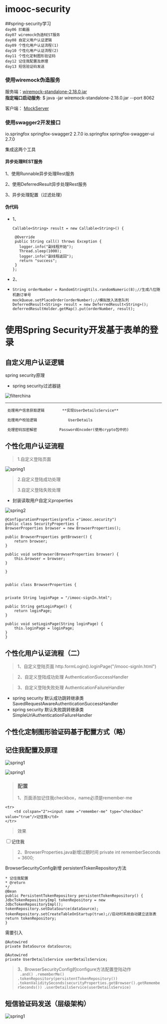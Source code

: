 # imooc-security
##spring-security学习</br>
`day06 拦截器`</br>
`day07 wiremock伪造REST服务`</br>
`day08 自定义用户认证逻辑`</br>
`day09 个性化用户认证流程(1)`</br>
`day10 个性化用户认证流程(2)`</br>
`day11 个性化定制图形验证码`</br>
`day12 记住我配置及原理`</br>
`day13 短信验证码发送`

### 使用wiremock伪造服务
服务端：[wiremock-standalone-2.18.0.jar](http://repo1.maven.org/maven2/com/github/tomakehurst/wiremock-standalone/2.18.0/wiremock-standalone-2.18.0.jar)</br>
**指定端口启动服务**:
$ java -jar wiremock-standalone-2.18.0.jar --port 8062</br>

客户端：
[MockServer](https://github.com/SummerWindL/imooc-security/blob/master/imooc-security-demo/src/main/java/com/imooc/wiremock/MockServer.java)

### 使用swagger2开发接口</br>
<!-- https://mvnrepository.com/artifact/io.springfox/springfox-swagger2 -->
<dependency>
    <groupId>io.springfox</groupId>
    <artifactId>springfox-swagger2</artifactId>
    <version>2.7.0</version>
</dependency>

<!-- https://mvnrepository.com/artifact/io.springfox/springfox-swagger-ui -->
<dependency>
    <groupId>io.springfox</groupId>
    <artifactId>springfox-swagger-ui</artifactId>
    <version>2.7.0</version>
</dependency>

集成这两个工具

#### 异步处理REST服务</br>

1、使用Runnable异步处理Rest服务</br>

2、使用DeferredResult异步处理Rest服务</br>

3、异步处理配置（过滤处理）</br>

#### 伪代码</br>
  * 1、

        Callable<String> result = new Callable<String>() {

         @Override
         public String call() throws Exception {
           logger.info("副线程开始");
           Thread.sleep(1000);
           logger.info("副线程返回");
           return "success";
         }
        };
        
  * 2、
  * 
        String orderNumber = RandomStringUtils.randomNumeric(8);//生成八位随机数订单号
        mockQueue.setPlaceOrder(orderNumber);//模拟放入消息队列
        DeferredResult<String> result = new DeferredResult<String>();
        deferredResultHolder.getMap().put(orderNumber, result);


# 使用Spring Security开发基于表单的登录

## 自定义用户认证逻辑


spring security原理

* spring security过滤器链

 ![filterchina](/img/spring-security.png)


***
     处理用户信息获取逻辑        **实现UserDetailsService** 
	 
	 处理用户校验逻辑              UserDetails
 	
	 处理密码加密解密	       PasswordEncoder(使用crypto包中的)

## 个性化用户认证流程

>1.自定义登陆页面
>
![spring1](/img/spring-security1.png)

>
>2.自定义登陆成功处理
>
>3.自定义登陆失败处理


* 封装读取用户自定义properties
 
![spring2](/img/spring-security2.png)

	@ConfigurationProperties(prefix ="imooc.security")
	public class SecurityProperties {
	BrowserProperties browser = new BrowserProperties();

	public BrowserProperties getBrowser() {
		return browser;
	}

	public void setBrowser(BrowserProperties browser) {
		this.browser = browser;
	}
	
	}


	public class BrowserProperties {

	
	private String loginPage = "/imooc-signIn.html";

	public String getLoginPage() {
		return loginPage;
	}

	public void setLoginPage(String loginPage) {
		this.loginPage = loginPage;
	}
	}

## 个性化用户认证流程（二）
>1、自定义登陆页面          http.formLogin().loginPage("/imooc-signIn.html")

>2、自定义登陆成功处理      AuthenticationSuccessHandler

>3、自定义登陆失败处理      AuthenticationFailureHandler

* spring security 默认成功跳转继承类 SavedRequestAwareAuthenticationSuccessHandler
* spring security 默认失败跳转继承类
SimpleUrlAuthenticationFailureHandler

## 个性化定制图形验证码基于配置方式（略）

## 记住我配置及原理

![spring1](/img/remember-me.png)

![spring1](/img/remember-me2.png)

> ### 配置
>1、页面添加记住我checkbox，name必须是remember-me
>
	<tr>
		<td colspan="2"><input name ="remember-me" type="checkbox" value="true"/>记住我</td>
	</tr>

>效果
<tr>
				<td colspan="2"><input name ="remember-me" type="checkbox" value="true"/>记住我</td>
			</tr>

>2、BrowserProperties.java新增过期时间
>private int rememberSeconds = 3600;</br>

BrowserSecurityConfig新增 persistentTokenRepository方法</br>

```	/**
* 记住我配置
* @return
*/
@Bean
public PersistentTokenRepository persistentTokenRepository() {
JdbcTokenRepositoryImpl tokenRepository = new JdbcTokenRepositoryImpl();
tokenRepository.setDataSource(dataSource);
tokenRepository.setCreateTableOnStartup(true);//启动时系统自动建立这张表
return tokenRepository;
}
```

需要引入<br>
	
	@Autowired
	private DataSource dataSource;
	
	@Autowired
	private UserDetailsService userDetailsService;
>3、BrowserSecurityConfig的configure方法配置登陆动作<br>
``	.and()
	.rememberMe()
		.tokenRepository(persistentTokenRepository())
		.tokenValiditySeconds(securityProperties.getBrowser().getRememberSeconds())
		.userDetailsService(userDetailsService)
``

## 短信验证码发送（层级架构）
![spring1](/img/recode.png)